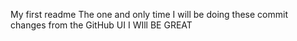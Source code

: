 My first readme
The one and only time I will be doing these commit changes from the GitHub UI
I WIll BE GREAT
